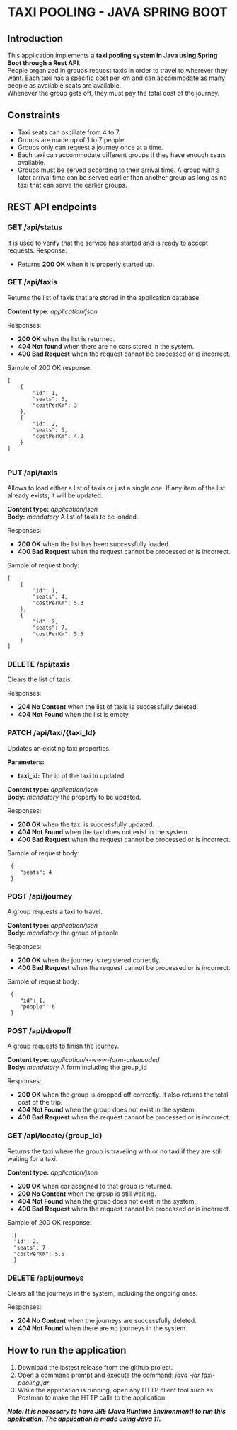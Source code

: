 # TAXI POOLING - JAVA SPRING BOOT
## Introduction
This application implements a **taxi pooling system in Java using Spring Boot through a Rest API**.<br>
People organized in groups request taxis in order to travel to wherever they want. Each taxi has a specific cost per km and can accommodate as many people as available seats are available.<br>
Whenever the group gets off, they must pay the total cost of the journey.

## Constraints
- Taxi seats can oscillate from 4 to 7.
- Groups are made up of 1 to 7 people.
- Groups only can request a journey once at a time.
- Each taxi can accommodate different groups if they have enough seats available.
- Groups must be served according to their arrival time. A group with a later arrival time can be served earlier than another group as long as no taxi that can serve the earlier groups.

## REST API endpoints
### GET /api/status
It is used to verify that the service has started and is ready to accept requests. 
Response:
- Returns **200 OK** when it is properly started up.

### GET /api/taxis
Returns the list of taxis that are stored in the application database.<br>

**Content type**: _application/json_<br>

Responses:
- **200 OK** when the list is returned.
- **404 Not found** when there are no cars stored in the system.
- **400 Bad Request** when the request cannot be processed or is incorrect.

Sample of 200 OK response:
```
[
    {
        "id": 1,
        "seats": 6,
        "costPerKm": 3
    },
    {
        "id": 2,
        "seats": 5,
        "costPerKm": 4.2
    }
]
    
```
### PUT /api/taxis
Allows to load either a list of taxis or just a single one. If any item of the list already exists, it will be updated.<br>

**Content type:** _application/json_<br>
**Body:** _mandatory_ A list of taxis to be loaded.

Responses:
- **200 OK** when the list has been successfully loaded.
- **400 Bad Request** when the request cannot be processed or is incorrect.

Sample of request body:
```
[
    {
        "id": 1,
        "seats": 4,
        "costPerKm": 5.3
    },
    {
        "id": 2,
        "seats": 7,
        "costPerKm": 5.5
    }
]
```
### DELETE /api/taxis
Clears the list of taxis.

Responses:
- **204 No Content** when the list of taxis is successfully deleted.
- **404 Not Found** when the list is empty.

### PATCH /api/taxi/{taxi_Id}
Updates an existing taxi properties.

**Parameters:**
- **taxi_id:** The id of the taxi to updated.<br>

**Content type:** _application/json_<br>
**Body:** _mandatory_ the property to be updated.

Responses:
- **200 OK** when the taxi is successfully updated.
- **404 Not Found** when the taxi does not exist in the system.
- **400 Bad Request** when the request cannot be processed or is incorrect.

Sample of request body:
```
 {
    "seats": 4
 }
```
### POST /api/journey
A group requests a taxi to travel.

**Content type:** _application/json_<br>
**Body:** _mandatory_ the group of people

Responses:
- **200 OK** when the journey is registered correctly.
- **400 Bad Request** when the request cannot be processed or is incorrect.

Sample of request body:
```
 {
    "id": 1,
    "people": 6
 }
```
### POST /api/dropoff
A group requests to finish the journey.

**Content type:** _application/x-www-form-urlencoded_<br>
**Body:** _mandatory_ A form including the group_id

Responses:
- **200 OK** when the group is dropped off correctly. It also returns the total cost of the trip.
- **404 Not Found** when the group does not exist in the system.
- **400 Bad Request** when the request cannot be processed or is incorrect.

### GET /api/locate/{group_id}
Returns the taxi where the group is traveling with or no taxi if they are still waiting for a taxi.

**Content type:** _application/json_<br>

- **200 OK** when car assigned to that group is returned.
- **200 No Content** when the group is still waiting.
- **404 Not Found** when the group does not exist in the system.
- **400 Bad Request** when the request cannot be processed or is incorrect.

Sample of 200 OK response:
```
  {
  "id": 2,
  "seats": 7,
  "costPerKm": 5.5
  }
```

### DELETE /api/journeys
Clears all the journeys in the system, including the ongoing ones.

Responses:
- **204 No Content** when the journeys are successfully deleted.
- **404 Not Found** when there are no journeys in the system.

## How to run the application

1. Download the lastest release from the github project.
2. Open a command prompt and execute the command: _java -jar taxi-pooling.jar_
3. While the application is running, open any HTTP client tool such as Postman to make the HTTP calls to the application.

***Note: It is necessary to have JRE (Java Runtime Environment) to run this application. The application is made using Java 11.***
